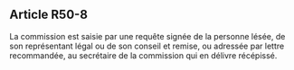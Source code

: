 Article R50-8
----
La commission est saisie par une requête signée de la personne lésée, de son
représentant légal ou de son conseil et remise, ou adressée par lettre
recommandée, au secrétaire de la commission qui en délivre récépissé.
